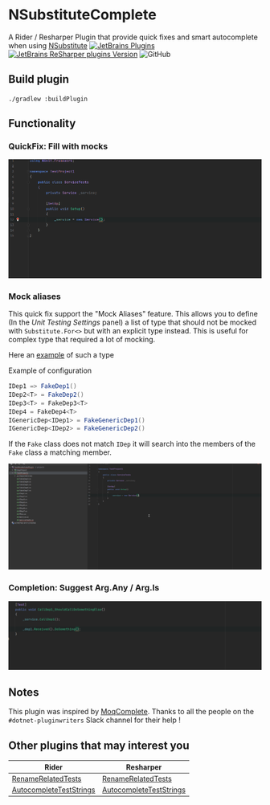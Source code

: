 # NSubstituteComplete

A Rider / Resharper Plugin that provide quick fixes and smart autocomplete when using [NSubstitute](https://nsubstitute.github.io/)
[![JetBrains Plugins](https://img.shields.io/jetbrains/plugin/v/15798)](https://plugins.jetbrains.com/plugin/15798-nsubstitutecomplete)
[![JetBrains ReSharper plugins Version](https://img.shields.io/resharper/v/ReSharperPlugin.NSubstituteComplete)](https://plugins.jetbrains.com/plugin/15801-nsubstitutecomplete)
![GitHub](https://img.shields.io/github/license/Socolin/NSubstituteComplete)


## Build plugin

```shell
./gradlew :buildPlugin
```

## Functionality

### QuickFix: Fill with mocks

![Fill with mocks example](doc/images/QuickFix-FillWithMocks.gif)

### Mock aliases

This quick fix support the "Mock Aliases" feature. This allows you to define (In the _Unit Testing Settings_ panel) a list of type that should not be mocked with `Substitute.For<>` but with an explicit type instead. This is useful for complex type that required a lot of mocking.

Here an [example](https://github.com/Socolin/NaheulbookBackend/blob/master/Naheulbook.Core.Tests.Unit/TestUtils/FakeUnitOfWorkFactory.cs) of such a type

Example of configuration
```c#
IDep1 => FakeDep1()
IDep2<T> = FakeDep2()
IDep3<T> = FakeDep3<T>
IDep4 = FakeDep4<T>
IGenericDep<IDep1> = FakeGenericDep1()
IGenericDep<IDep2> = FakeGenericDep2()
```

If the `Fake` class does not match `IDep` it will search into the members of the `Fake` class a matching member.

[![Mock Aliases example](doc/images/MockedAliases.gif)](doc/images/MockedAliases.gif)


### Completion: Suggest Arg.Any / Arg.Is

![Completion Arg.Any](doc/images/Completion-ArgAnyIs.gif)

## Notes

This plugin was inspired by [MoqComplete](https://github.com/Abc-Arbitrage/Abc.MoqComplete).
Thanks to all the people on the `#dotnet-pluginwriters` Slack channel for their help !

## Other plugins that may interest you

|Rider | Resharper |
|-----|------|
|[RenameRelatedTests](https://plugins.jetbrains.com/plugin/15795-renamerelatedtests)|[RenameRelatedTests](https://plugins.jetbrains.com/plugin/15800-renamerelatedtests)|
|[AutocompleteTestStrings](https://plugins.jetbrains.com/plugin/15796-autocompleteteststrings)|[AutocompleteTestStrings](https://plugins.jetbrains.com/plugin/15802-autocompleteteststrings)|
